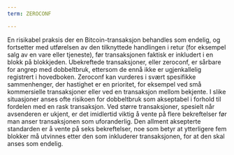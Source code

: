 ```yaml
---
term: ZEROCONF

---
```

En risikabel praksis der en Bitcoin-transaksjon behandles som endelig, og fortsetter med utførelsen av den tilknyttede handlingen i retur (for eksempel salg av en vare eller tjeneste), før transaksjonen faktisk er inkludert i en blokk på blokkjeden. Ubekreftede transaksjoner, eller zeroconf, er sårbare for angrep med dobbeltbruk, ettersom de ennå ikke er ugjenkallelig registrert i hovedboken. Zeroconf kan vurderes i svært spesifikke sammenhenger, der hastighet er en prioritet, for eksempel ved små kommersielle transaksjoner eller ved en transaksjon mellom bekjente. I slike situasjoner anses ofte risikoen for dobbeltbruk som akseptabel i forhold til fordelen med en rask transaksjon. Ved større transaksjoner, spesielt når avsenderen er ukjent, er det imidlertid viktig å vente på flere bekreftelser før man anser transaksjonen som uforanderlig. Den allment aksepterte standarden er å vente på seks bekreftelser, noe som betyr at ytterligere fem blokker må utvinnes etter den som inkluderer transaksjonen, for at den skal anses som endelig.
